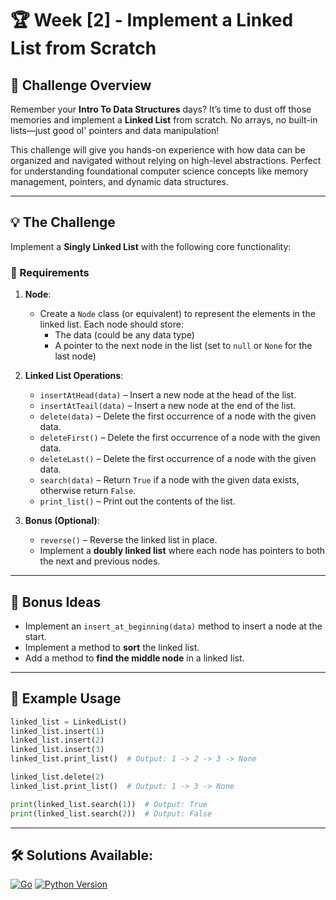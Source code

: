 # 🏆 Week [2] - Implement a Linked List from Scratch

## 📝 Challenge Overview

Remember your **Intro To Data Structures** days? It’s time to dust off those memories and implement a **Linked List** from scratch. No arrays, no built-in lists—just good ol' pointers and data manipulation!

This challenge will give you hands-on experience with how data can be organized and navigated without relying on high-level abstractions. Perfect for understanding foundational computer science concepts like memory management, pointers, and dynamic data structures.

---

## 💡 The Challenge

Implement a **Singly Linked List** with the following core functionality:

### 🧩 Requirements

1. **Node**:
   - Create a `Node` class (or equivalent) to represent the elements in the linked list. Each node should store:
     - The data (could be any data type)
     - A pointer to the next node in the list (set to `null` or `None` for the last node)

2. **Linked List Operations**:
   - `insertAtHead(data)` – Insert a new node at the head of the list.
   - `insertAtTeail(data)` – Insert a new node at the end of the list.
   - `delete(data)` – Delete the first occurrence of a node with the given data.
   - `deleteFirst()` – Delete the first occurrence of a node with the given data.
   - `deleteLast()` – Delete the first occurrence of a node with the given data.
   - `search(data)` – Return `True` if a node with the given data exists, otherwise return `False`.
   - `print_list()` – Print out the contents of the list.

3. **Bonus (Optional)**:
   - `reverse()` – Reverse the linked list in place.
   - Implement a **doubly linked list** where each node has pointers to both the next and previous nodes.

---

## 🎯 Bonus Ideas

- Implement an `insert_at_beginning(data)` method to insert a node at the start.
- Implement a method to **sort** the linked list.
- Add a method to **find the middle node** in a linked list.

---

## 🧪 Example Usage

```python
linked_list = LinkedList()
linked_list.insert(1)
linked_list.insert(2)
linked_list.insert(3)
linked_list.print_list()  # Output: 1 -> 2 -> 3 -> None

linked_list.delete(2)
linked_list.print_list()  # Output: 1 -> 3 -> None

print(linked_list.search(1))  # Output: True
print(linked_list.search(2))  # Output: False
```
---
## 🛠 Solutions Available:
[![Go](https://img.shields.io/badge/Go-1.21-blue?logo=go)](solutions/go/linkedlist.go)
[![Python Version](https://img.shields.io/badge/Python-3.11-blue?logo=python)](solutions/python/linkedlist.py)


